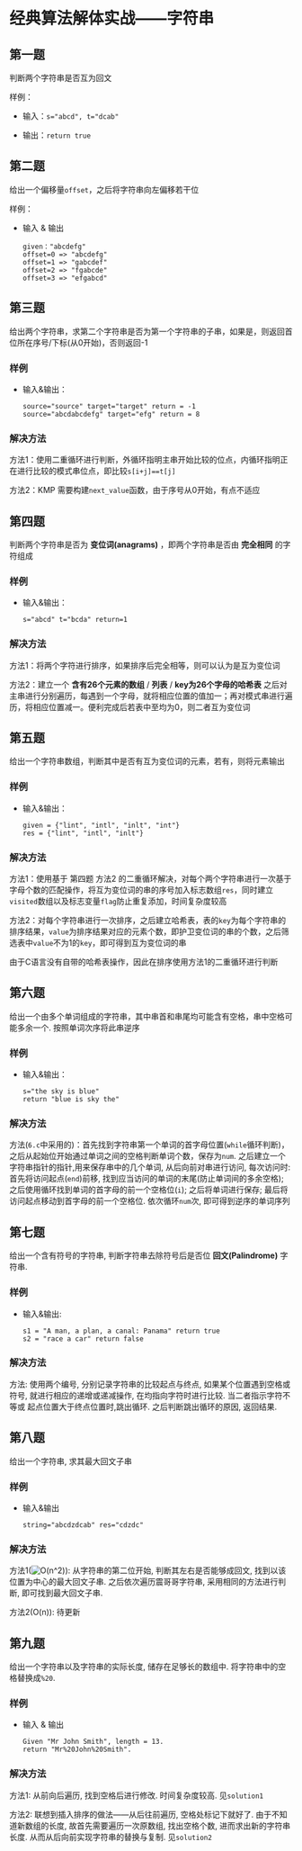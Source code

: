 # 经典算法解体实战——字符串

## 第一题

判断两个字符串是否互为回文

样例：

* 输入：`s="abcd", t="dcab"`

* 输出：`return true`

## 第二题

给出一个偏移量`offset`，之后将字符串向左偏移若干位

样例：

* 输入 & 输出
    ```[language=c]
    given："abcdefg"
    offset=0 => "abcdefg"
    offset=1 => "gabcdef"
    offset=2 => "fgabcde"
    offset=3 => "efgabcd"
    ```

## 第三题

给出两个字符串，求第二个字符串是否为第一个字符串的子串，如果是，则返回首位所在序号/下标(从0开始)，否则返回-1

### 样例

* 输入&输出：
    ```[language=C]
    source="source" target="target" return = -1
    source="abcdabcdefg" target="efg" return = 8
    ```

### 解决方法

方法1：使用二重循环进行判断，外循环指明主串开始比较的位点，内循环指明正在进行比较的模式串位点，即比较`s[i+j]==t[j]`

方法2：KMP 需要构建`next_value`函数，由于序号从0开始，有点不适应

## 第四题

判断两个字符串是否为 __变位词(anagrams)__ ，即两个字符串是否由 __完全相同__ 的字符组成

### 样例

* 输入&输出：
    ```[language=C]
    s="abcd" t="bcda" return=1
    ```

### 解决方法

方法1：将两个字符进行排序，如果排序后完全相等，则可以认为是互为变位词

方法2：建立一个 __含有26个元素的数组__ / __列表__ / __key为26个字母的哈希表__ 之后对主串进行分别遍历，每遇到一个字母，就将相应位置的值加一；再对模式串进行遍历，将相应位置减一。便利完成后若表中至均为0，则二者互为变位词

## 第五题

给出一个字符串数组，判断其中是否有互为变位词的元素，若有，则将元素输出

### 样例

* 输入&输出：
    ```[language=C]
    given = {"lint", "intl", "inlt", "int"}
    res = {"lint", "intl", "inlt"}
    ```

### 解决方法

方法1：使用基于 第四题 方法2 的二重循环解决，对每个两个字符串进行一次基于字母个数的匹配操作，将互为变位词的串的序号加入标志数组`res`，同时建立`visited`数组以及标志变量`flag`防止重复添加，时间复杂度较高

方法2：对每个字符串进行一次排序，之后建立哈希表，表的`key`为每个字符串的排序结果，`value`为排序结果对应的元素个数，即护卫变位词的串的个数，之后筛选表中`value`不为1的`key`，即可得到互为变位词的串

由于C语言没有自带的哈希表操作，因此在排序使用方法1的二重循环进行判断

## 第六题

给出一个由多个单词组成的字符串，其中串首和串尾均可能含有空格，串中空格可能多余一个. 按照单词次序将此串逆序

### 样例

* 输入&输出：
    ```[language=C]
    s="the sky is blue"
    return "blue is sky the"
    ```

### 解决方法

方法(`6.c`中采用的)：首先找到字符串第一个单词的首字母位置(`while`循环判断)，之后从起始位开始通过单词之间的空格判断单词个数，保存为`num`. 之后建立一个字符串指针的指针,用来保存串中的几个单词, 从后向前对串进行访问, 每次访问时: 首先将访问起点(`end`)前移, 找到应当访问的单词的末尾(防止单词间的多余空格); 之后使用循环找到单词的首字母的前一个空格位(`i`); 之后将单词进行保存; 最后将访问起点移动到首字母的前一个空格位. 依次循环`num`次, 即可得到逆序的单词序列

## 第七题

给出一个含有符号的字符串, 判断字符串去除符号后是否位 __回文(Palindrome)__ 字符串.

### 样例

* 输入&输出:
    ```[language=C]
    s1 = "A man, a plan, a canal: Panama" return true
    s2 = "race a car" return false
    ```

### 解决方法

方法: 使用两个编号, 分别记录字符串的比较起点与终点, 如果某个位置遇到空格或符号, 就进行相应的递增或递减操作, 在均指向字符时进行比较. 当二者指示字符不等或 起点位置大于终点位置时,跳出循环. 之后判断跳出循环的原因, 返回结果.

## 第八题

给出一个字符串, 求其最大回文子串

### 样例

* 输入&输出
    ```[language=C]
    string="abcdzdcab" res="cdzdc"
    ```

### 解决方法

方法1(<img src="https://latex.codecogs.com/gif.latex?O(n^2)" title="O(n^2)" />): 从字符串的第二位开始, 判断其左右是否能够成回文, 找到以该位置为中心的最大回文子串. 之后依次遍历震哥哥字符串, 采用相同的方法进行判断, 即可找到最大回文子串.

方法2(O(n)): 待更新

## 第九题

给出一个字符串以及字符串的实际长度, 储存在足够长的数组中. 将字符串中的空格替换成`%20`.

### 样例

* 输入 & 输出
    ```[language=C]
    Given "Mr John Smith", length = 13.
    return "Mr%20John%20Smith".
    ```

### 解决方法

方法1: 从前向后遍历, 找到空格后进行修改. 时间复杂度较高. 见`solution1`

方法2: 联想到插入排序的做法——从后往前遍历, 空格处标记下就好了. 由于不知道新数组的长度, 故首先需要遍历一次原数组, 找出空格个数, 进而求出新的字符串长度. 从而从后向前实现字符串的替换与复制. 见`solution2`